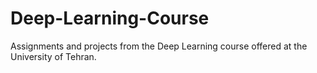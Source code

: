 # Deep-Learning-Course
Assignments and projects from the Deep Learning course offered at the University of Tehran.
